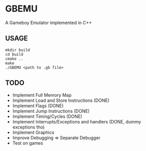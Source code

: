 # GBEMU
A Gameboy Emulator implemented in C++

## USAGE
```
mkdir build
cd build
cmake ..
make
./GBEMU <path to .gb file>
```

## TODO
- Implement Full Memory Map
- Implement Load and Store Instructions (DONE)
- Implement Flags (DONE)
- Implement Jump Instructions (DONE)
- Implement Timing/Cycles (DONE)
- Implement Interrupts/Exceptions and handlers  (DONE, dummy exceptions tho)
- Implement Graphics
- Improve Debugging => Separate Debugger
- Test on games

